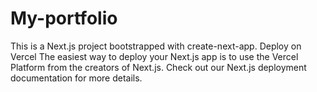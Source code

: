 # My-portfolio
This is a Next.js project bootstrapped with create-next-app. Deploy on Vercel  The easiest way to deploy your Next.js app is to use the Vercel Platform from the creators of Next.js.  Check out our Next.js deployment documentation for more details.
